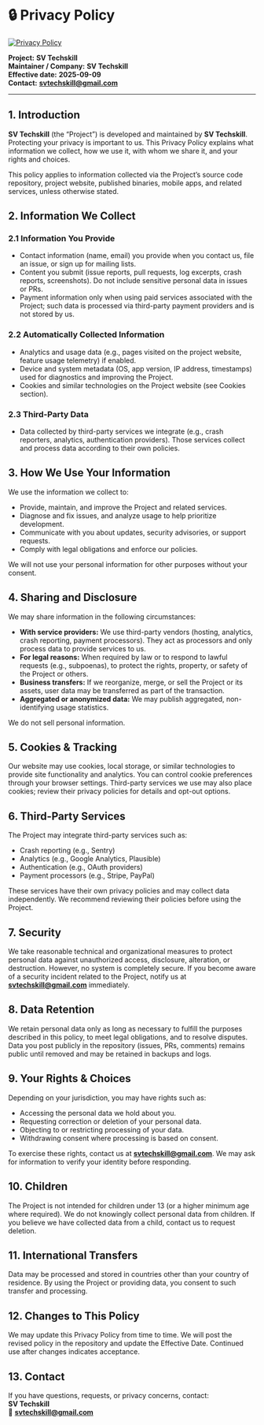 # 🔒 Privacy Policy  

[![Privacy Policy](https://img.shields.io/badge/Privacy-Policy-blue.svg)](PRIVACY.md)  

**Project:** **SV Techskill**  
**Maintainer / Company:** **SV Techskill**  
**Effective date:** **2025-09-09**  
**Contact:** **svtechskill@gmail.com**  

---

## 1. Introduction  
**SV Techskill** (the “Project”) is developed and maintained by **SV Techskill**. Protecting your privacy is important to us. This Privacy Policy explains what information we collect, how we use it, with whom we share it, and your rights and choices.  

This policy applies to information collected via the Project’s source code repository, project website, published binaries, mobile apps, and related services, unless otherwise stated.  

## 2. Information We Collect  

### 2.1 Information You Provide  
- Contact information (name, email) you provide when you contact us, file an issue, or sign up for mailing lists.  
- Content you submit (issue reports, pull requests, log excerpts, crash reports, screenshots). Do not include sensitive personal data in issues or PRs.  
- Payment information only when using paid services associated with the Project; such data is processed via third-party payment providers and is not stored by us.  

### 2.2 Automatically Collected Information  
- Analytics and usage data (e.g., pages visited on the project website, feature usage telemetry) if enabled.  
- Device and system metadata (OS, app version, IP address, timestamps) used for diagnostics and improving the Project.  
- Cookies and similar technologies on the Project website (see Cookies section).  

### 2.3 Third-Party Data  
- Data collected by third-party services we integrate (e.g., crash reporters, analytics, authentication providers). Those services collect and process data according to their own policies.  

## 3. How We Use Your Information  
We use the information we collect to:  
- Provide, maintain, and improve the Project and related services.  
- Diagnose and fix issues, and analyze usage to help prioritize development.  
- Communicate with you about updates, security advisories, or support requests.  
- Comply with legal obligations and enforce our policies.  

We will not use your personal information for other purposes without your consent.  

## 4. Sharing and Disclosure  
We may share information in the following circumstances:  
- **With service providers:** We use third-party vendors (hosting, analytics, crash reporting, payment processors). They act as processors and only process data to provide services to us.  
- **For legal reasons:** When required by law or to respond to lawful requests (e.g., subpoenas), to protect the rights, property, or safety of the Project or others.  
- **Business transfers:** If we reorganize, merge, or sell the Project or its assets, user data may be transferred as part of the transaction.  
- **Aggregated or anonymized data:** We may publish aggregated, non-identifying usage statistics.  

We do not sell personal information.  

## 5. Cookies & Tracking  
Our website may use cookies, local storage, or similar technologies to provide site functionality and analytics. You can control cookie preferences through your browser settings. Third-party services we use may also place cookies; review their privacy policies for details and opt-out options.  

## 6. Third-Party Services  
The Project may integrate third-party services such as:  
- Crash reporting (e.g., Sentry)  
- Analytics (e.g., Google Analytics, Plausible)  
- Authentication (e.g., OAuth providers)  
- Payment processors (e.g., Stripe, PayPal)  

These services have their own privacy policies and may collect data independently. We recommend reviewing their policies before using the Project.  

## 7. Security  
We take reasonable technical and organizational measures to protect personal data against unauthorized access, disclosure, alteration, or destruction. However, no system is completely secure. If you become aware of a security incident related to the Project, notify us at **svtechskill@gmail.com** immediately.  

## 8. Data Retention  
We retain personal data only as long as necessary to fulfill the purposes described in this policy, to meet legal obligations, and to resolve disputes. Data you post publicly in the repository (issues, PRs, comments) remains public until removed and may be retained in backups and logs.  

## 9. Your Rights & Choices  
Depending on your jurisdiction, you may have rights such as:  
- Accessing the personal data we hold about you.  
- Requesting correction or deletion of your personal data.  
- Objecting to or restricting processing of your data.  
- Withdrawing consent where processing is based on consent.  

To exercise these rights, contact us at **svtechskill@gmail.com**. We may ask for information to verify your identity before responding.  

## 10. Children  
The Project is not intended for children under 13 (or a higher minimum age where required). We do not knowingly collect personal data from children. If you believe we have collected data from a child, contact us to request deletion.  

## 11. International Transfers  
Data may be processed and stored in countries other than your country of residence. By using the Project or providing data, you consent to such transfer and processing.  

## 12. Changes to This Policy  
We may update this Privacy Policy from time to time. We will post the revised policy in the repository and update the Effective Date. Continued use after changes indicates acceptance.  

## 13. Contact  
If you have questions, requests, or privacy concerns, contact:  
**SV Techskill**  
📧 **svtechskill@gmail.com**  

